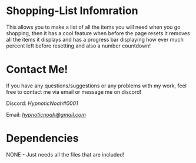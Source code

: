# Shopping-List Infomration 
 This allows you to make a list of all the items you will need when you go shopping, then it has a cool feature when before the page resets it removes all the items it displays and has a progress bar displaying how ever much percent left before resetting and also a number countdown!
# Contact Me!
 If you have any questions/suggestions or any problems with my work, feel free to contact me via email or message me on discord!

  Discord: *HypnoticNoah#0001*

  Email: *hypnoticnoah@gmail.com*

# Dependencies 
NONE - Just needs all the files that are included!
